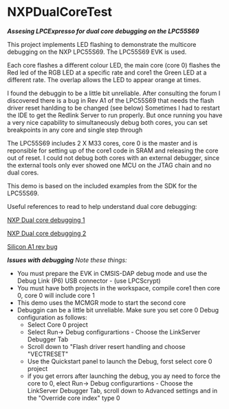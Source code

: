 # NXPDualCoreTest
***Assesing LPCExpresso for dual core debugging on the LPC55S69***

This project implements LED flashing to demonstrate the multicore debugging on the NXP LPC55S69. The LPC55S69 EVK is used.

Each core flashes a different colour LED, the main core (core 0) flashes the Red led of the RGB LED at a specific rate and core1 the Green LED at a different rate. The overlap allows the LED to appear orange at times.

I found the debuggin to be a little bit unreliable. After consulting the forum I discovered there is a bug in Rev A1 of the LPC55S69 that needs the flash driver reset hanlding to be changed (see below)
Sometimes I had to restart the IDE to get the Redlink Server to run properly. But once running you have a very nice capability to  simultaneously debug both cores, you can set breakpoints in any core and single step through

The LPC55S69 includes 2 X M33 cores, core 0 is the master and is reponsible for setting up of the core1 code in SRAM and releasing the core out of reset. I could not debug both cores with an external debugger, since the external tools only ever showed one MCU on the JTAG chain and no dual cores. 

This demo is based on the included examples from the SDK for the LPC55S69. 

Useful references to read to help understand dual core debugging:

[NXP Dual core debugging 1](https://www.nxp.com/docs/en/application-note/AN12358.pdf)

[NXP Dual core debugging 2](https://community.nxp.com/community/mcuxpresso/mcuxpresso-ide/blog/2019/02/26/lpc55xx-multicore-applications-with-mcuxpresso-ide)

[Silicon A1 rev bug](https://community.nxp.com/thread/515129)


***Issues with debugging***
_Note these things:_
* You must prepare the EVK in CMSIS-DAP debug mode and use the Debug Link (P6) USB connector - (use LPCScrypt)
* You must have both projects in the workspace, compile core1 then core 0, core 0 will include core 1
* This demo uses the MCMGR mode to start the second core
* Debuggin can be a little bit unreliable. Make sure you set core 0 Debug configuration as follows: 
  * Select Core 0 project
  * Select Run-> Debug configurartions - Choose the LinkServer Debugger Tab
  * Scroll down to "Flash driver resert handling and choose "VECTRESET"
  * Use the Quickstart panel to launch the Debug, forst select core 0 project
  * if you get errors after launching the debug, you ay need to force the core to 0, elect Run-> Debug configurartions - Choose the LinkServer Debugger Tab, scroll down to Advanced settings and in the  "Override core index" type 0



